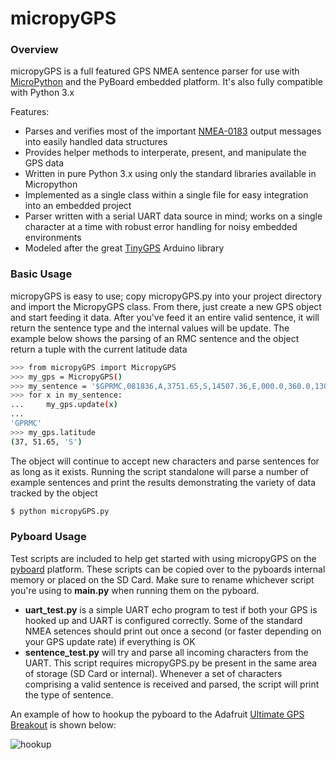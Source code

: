 # micropyGPS

### Overview

micropyGPS is a full featured GPS NMEA sentence parser for use with [MicroPython] and the PyBoard embedded
platform. It's also fully compatible with Python 3.x

Features:

 - Parses and verifies most of the important [NMEA-0183] output messages into easily handled data structures
 - Provides helper methods to interperate, present, and manipulate the GPS data
 - Written in pure Python 3.x using only the standard libraries available in Micropython
 - Implemented as a single class within a single file for easy integration into an embedded project
 - Parser written with a serial UART data source in mind; works on a single character at a time with
   robust error handling for noisy embedded environments
 - Modeled after the great [TinyGPS] Arduino library
   
   
### Basic Usage

micropyGPS is easy to use; copy micropyGPS.py into your project directory and import the MicropyGPS class. From
there, just create a new GPS object and start feeding it data. After you've feed it an entire valid sentence, it will return the sentence type and the internal values will be update. The example below shows the parsing of an RMC sentence and the object return a tuple with the current latitude data

```sh
>>> from micropyGPS import MicropyGPS
>>> my_gps = MicropyGPS()
>>> my_sentence = '$GPRMC,081836,A,3751.65,S,14507.36,E,000.0,360.0,130998,011.3,E*62'
>>> for x in my_sentence:
...     my_gps.update(x)
...
'GPRMC'
>>> my_gps.latitude
(37, 51.65, 'S')
```
The object will continue to accept new characters and parse sentences for as long as it exists. Running the script standalone will parse a number of example sentences and print the results demonstrating the variety of data tracked by the object

```sh
$ python micropyGPS.py
```
### Pyboard Usage

Test scripts are included to help get started with using micropyGPS on the [pyboard] platform. These scripts can be copied over to the pyboards internal memory or placed on the SD Card. Make sure to rename whichever script you're using to **main.py** when running them on the pyboard.

 - **uart_test.py** is a simple UART echo program to test if both your GPS is hooked up and UART is configured correctly. Some of the standard NMEA setences should print out once a second (or faster depending on your GPS update rate) if everything is OK
 - **sentence_test.py** will try and parse all incoming characters from the UART. This script requires micropyGPS.py be present in the same area of storage (SD Card or internal). Whenever a set of characters comprising a valid sentence is received and parsed, the script will print the type of sentence.

An example of how to hookup the pyboard to the Adafruit [Ultimate GPS Breakout] is shown below:

![hookup](http://i.imgur.com/yd4Mjka.jpg?1) 


[Micropython]:https://micropython.org/
[NMEA-0183]:http://aprs.gids.nl/nmea/
[TinyGPS]:http://arduiniana.org/libraries/tinygps/ 
[pyboard]:http://docs.micropython.org/en/latest/quickref.html
[Ultimate GPS Breakout]:http://www.adafruit.com/product/746